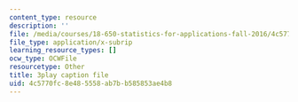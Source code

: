 ```yaml
---
content_type: resource
description: ''
file: /media/courses/18-650-statistics-for-applications-fall-2016/4c5770fc8e485558ab7bb585853ae4b8_a1ZCeFpeW0o.vtt
file_type: application/x-subrip
learning_resource_types: []
ocw_type: OCWFile
resourcetype: Other
title: 3play caption file
uid: 4c5770fc-8e48-5558-ab7b-b585853ae4b8
---
```

